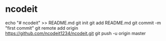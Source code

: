 # ncodeit
echo "# ncodeit" >> README.md
git init
git add README.md
git commit -m "first commit"
git remote add origin https://github.com/ncodeit1234/ncodeit.git
git push -u origin master
